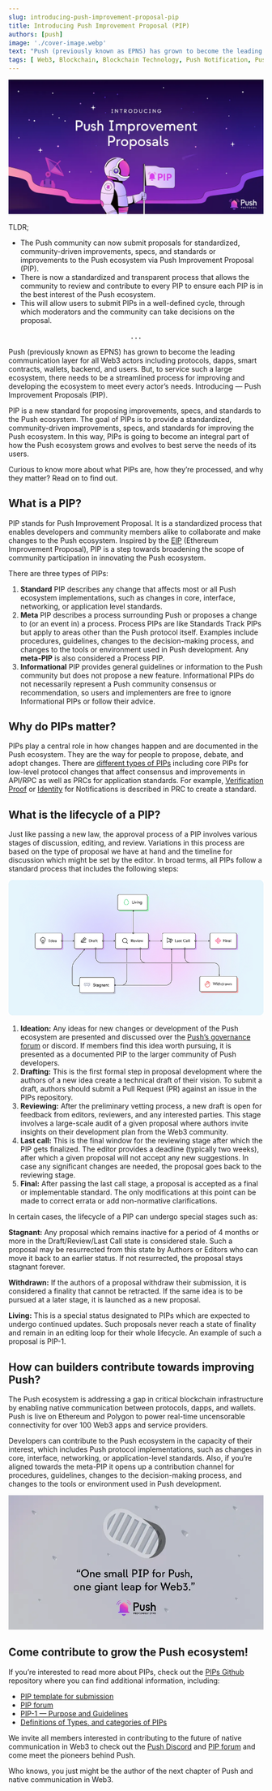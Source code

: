 ```yaml
---
slug: introducing-push-improvement-proposal-pip
title: Introducing Push Improvement Proposal (PIP)
authors: [push]
image: './cover-image.webp'
text: "Push (previously known as EPNS) has grown to become the leading communication layer for all Web3 actors including protocols, dapps, smart contracts, wallets, backend, and users. But, to service such a large ecosystem, there needs to be a streamlined process for improving and developing the ecosystem to meet every actor’s needs. Introducing — Push Improvement Proposals (PIP)."
tags: [ Web3, Blockchain, Blockchain Technology, Push Notification, Pushprotocol]
---
```



![Cover image of Introducing Push Improvement Proposal (PIP)](./cover-image.webp)
<!--truncate-->

TLDR;

- The Push community can now submit proposals for standardized, community-driven improvements, specs, and standards or improvements to the Push ecosystem via Push Improvement Proposal (PIP).
- There is now a standardized and transparent process that allows the community to review and contribute to every PIP to ensure each PIP is in the best interest of the Push ecosystem.
- This will allow users to submit PIPs in a well-defined cycle, through which moderators and the community can take decisions on the proposal.


<center><b>.  .  .</b></center>

Push (previously known as EPNS) has grown to become the leading communication layer for all Web3 actors including protocols, dapps, smart contracts, wallets, backend, and users. But, to service such a large ecosystem, there needs to be a streamlined process for improving and developing the ecosystem to meet every actor’s needs. Introducing — Push Improvement Proposals (PIP).

PIP is a new standard for proposing improvements, specs, and standards to the Push ecosystem. The goal of PIPs is to provide a standardized, community-driven improvements, specs, and standards for improving the Push ecosystem. In this way, PIPs is going to become an integral part of how the Push ecosystem grows and evolves to best serve the needs of its users.

Curious to know more about what PIPs are, how they’re processed, and why they matter? Read on to find out.

## What is a PIP?
PIP stands for Push Improvement Proposal. It is a standardized process that enables developers and community members alike to collaborate and make changes to the Push ecosystem. Inspired by the [EIP](https://eips.ethereum.org/EIPS/eip-1) (Ethereum Improvement Proposal), PIP is a step towards broadening the scope of community participation in innovating the Push ecosystem.

There are three types of PIPs:

1. <b>Standard</b> PIP describes any change that affects most or all Push ecosystem implementations, such as changes in core, interface, networking, or application level standards.
2. <b>Meta</b> PIP describes a process surrounding Push or proposes a change to (or an event in) a process. Process PIPs are like Standards Track PIPs but apply to areas other than the Push protocol itself. Examples include procedures, guidelines, changes to the decision-making process, and changes to the tools or environment used in Push development. Any <b>meta-PIP</b> is also considered a Process PIP.
3. <b>Informational</b> PIP provides general guidelines or information to the Push community but does not propose a new feature. Informational PIPs do not necessarily represent a Push community consensus or recommendation, so users and implementers are free to ignore Informational PIPs or follow their advice.

## Why do PIPs matter?
PIPs play a central role in how changes happen and are documented in the Push ecosystem. They are the way for people to propose, debate, and adopt changes. There are [different types of PIPs](https://github.com/ethereum-push-notification-service/PIPs/tree/main/definitions#type) including core PIPs for low-level protocol changes that affect consensus and improvements in API/RPC as well as PRCs for application standards. For example, [Verification Proof](https://github.com/ethereum-push-notification-service/PIPs/tree/main/definitions/Standard/PRC/Notification/Verification) or [Identity](https://github.com/ethereum-push-notification-service/PIPs/tree/main/definitions/Standard/PRC/Notification/Identity) for Notifications is described in PRC to create a standard.

## What is the lifecycle of a PIP?
Just like passing a new law, the approval process of a PIP involves various stages of discussion, editing, and review. Variations in this process are based on the type of proposal we have at hand and the timeline for discussion which might be set by the editor. In broad terms, all PIPs follow a standard process that includes the following steps:

![Lifecycle](./image-1.png)

1. <b>Ideation:</b> Any ideas for new changes or development of the Push ecosystem are presented and discussed over the <a href="https://gov.push.org/c/pip/29">Push’s governance forum</a> or discord. If members find this idea worth pursuing, it is presented as a documented PIP to the larger community of Push developers.
2. <b>Drafting:</b> This is the first formal step in proposal development where the authors of a new idea create a technical draft of their vision. To submit a draft, authors should submit a Pull Request (PR) against an issue in the PIPs repository.
3. <b>Reviewing:</b> After the preliminary vetting process, a new draft is open for feedback from editors, reviewers, and any interested parties. This stage involves a large-scale audit of a given proposal where authors invite insights on their development plan from the Web3 community.
4. <b>Last call:</b> This is the final window for the reviewing stage after which the PIP gets finalized. The editor provides a deadline (typically two weeks), after which a given proposal will not accept any new suggestions. In case any significant changes are needed, the proposal goes back to the reviewing stage.
5. <b>Final:</b> After passing the last call stage, a proposal is accepted as a final or implementable standard. The only modifications at this point can be made to correct errata or add non-normative clarifications.

In certain cases, the lifecycle of a PIP can undergo special stages such as:

<b>Stagnant:</b> Any proposal which remains inactive for a period of 4 months or more in the Draft/Review/Last Call state is considered stale. Such a proposal may be resurrected from this state by Authors or Editors who can move it back to an earlier status. If not resurrected, the proposal stays stagnant forever.

<b>Withdrawn:</b> If the authors of a proposal withdraw their submission, it is considered a finality that cannot be retracted. If the same idea is to be pursued at a later stage, it is launched as a new proposal.

<b>Living:</b> This is a special status designated to PIPs which are expected to undergo continued updates. Such proposals never reach a state of finality and remain in an editing loop for their whole lifecycle. An example of such a proposal is PIP-1.

## How can builders contribute towards improving Push?
The Push ecosystem is addressing a gap in critical blockchain infrastructure by enabling native communication between protocols, dapps, and wallets. Push is live on Ethereum and Polygon to power real-time uncensorable connectivity for over 100 Web3 apps and service providers.

Developers can contribute to the Push ecosystem in the capacity of their interest, which includes Push protocol implementations, such as changes in core, interface, networking, or application-level standards. Also, if you’re aligned towards the meta-PIP it opens up a contribution channel for procedures, guidelines, changes to the decision-making process, and changes to the tools or environment used in Push development.

![Small PIP](./image-2.webp)

## Come contribute to grow the Push ecosystem!
If you’re interested to read more about PIPs, check out the [PIPs Github](https://github.com/ethereum-push-notification-service/PIPs) repository where you can find additional information, including:

- [PIP template for submission](https://github.com/ethereum-push-notification-service/PIPs/blob/main/pip-template.md)
- [PIP forum](https://gov.push.org/c/pip/29)
- [PIP-1 — Purpose and Guidelines](https://gov.push.org/c/pip/29)
- [Definitions of Types, and categories of PIPs](https://github.com/ethereum-push-notification-service/PIPs/tree/main/definitions)

We invite all members interested in contributing to the future of native communication in Web3 to check out the [Push Discord](https://discord.gg/pushprotocol) and [PIP forum](https://gov.push.org/c/pip/29) and come meet the pioneers behind Push.

Who knows, you just might be the author of the next chapter of Push and native communication in Web3.


